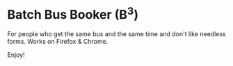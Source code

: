 # Batch Bus Booker (B<sup>3</sup>)

For people who get the same bus and the same time and don't like needless forms.
Works on Firefox & Chrome.

Enjoy!